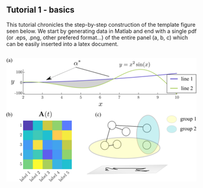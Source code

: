 
## Tutorial 1 - basics

This tutorial chronicles the step-by-step construction of the template figure seen below. We start by generating data in Matlab and end with a single pdf (or .eps, .png, other prefered format...) of the entire panel (a, b, c) which can be easily inserted into a latex document. 

##

<img src="figures/demo_panel.png" width="500">

##
